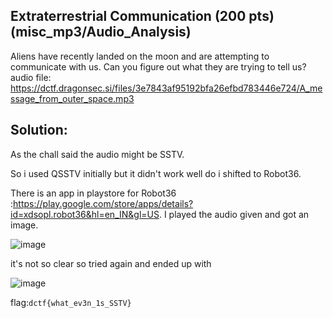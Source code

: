 ## Extraterrestrial Communication (200 pts)(misc_mp3/Audio_Analysis)
Aliens have recently landed on the moon and are attempting to communicate with us. Can you figure out what they are trying to tell us?
audio file: https://dctf.dragonsec.si/files/3e7843af95192bfa26efbd783446e724/A_message_from_outer_space.mp3
## Solution:

As the chall said the audio might be SSTV.

So i used QSSTV initially but it didn't work well do i shifted to Robot36.

There is an app in playstore for Robot36 :https://play.google.com/store/apps/details?id=xdsopl.robot36&hl=en_IN&gl=US.
I played the audio given and got an image.

![image](https://user-images.githubusercontent.com/78896740/118482031-d339e780-b731-11eb-94a0-02d6103c4345.png)

it's not so clear so tried again and ended up with

![image](https://user-images.githubusercontent.com/78896740/118482075-e2209a00-b731-11eb-96ef-1f067d808b7e.png)

flag:`dctf{what_ev3n_1s_SSTV}`
